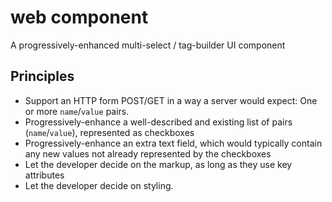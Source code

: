 # <multi-options> web component

A progressively-enhanced multi-select / tag-builder UI component

## Principles

- Support an HTTP form POST/GET in a way a server would expect: One or more `name`/`value` pairs.
- Progressively-enhance a well-described and existing list of pairs (`name`/`value`), represented as checkboxes
- Progressively-enhance an extra text field, which would typically contain any new values not already represented by the checkboxes
- Let the developer decide on the markup, as long as they use key attributes
- Let the developer decide on styling.
